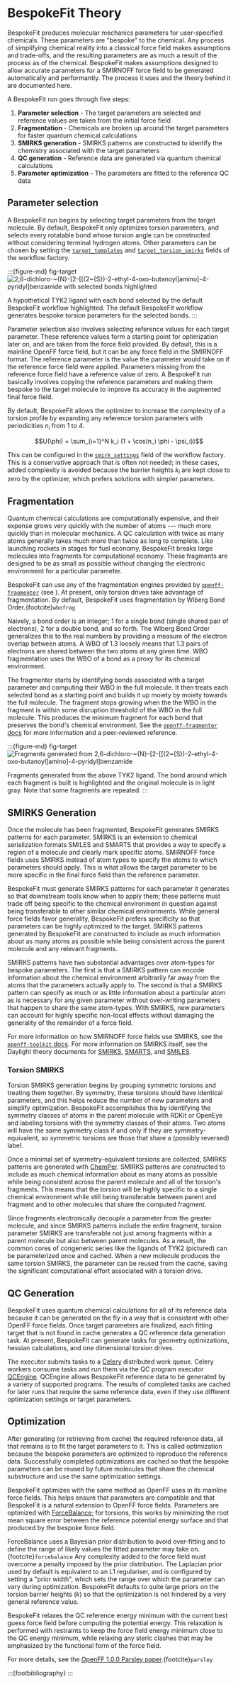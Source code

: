# BespokeFit Theory

BespokeFit produces molecular mechanics parameters for user-specified chemicals. These parameters are "bespoke" to the chemical. Any process of simplifying chemical reality into a classical force field makes assumptions and trade-offs, and the resulting parameters are as much a result of the process as of the chemical. BespokeFit makes assumptions designed to allow accurate parameters for a SMIRNOFF force field to be generated automatically and performantly. The process it uses and the theory behind it are documented here.

A BespokeFit run goes through five steps:

1. **Parameter selection** - The target parameters are selected and reference values are taken from the initial force field
2. **Fragmentation** - Chemicals are broken up around the target parameters for faster quantum chemical calculations
3. **SMIRKS generation** - SMIRKS patterns are constructed to identify the chemistry associated with the target parameters
4. **QC generation** - Reference data are generated via quantum chemical calculations 
5. **Parameter optimization** - The parameters are fitted to the reference QC data

## Parameter selection

A BespokeFit run begins by selecting target parameters from the target molecule. By default, BespokeFit only optimizes torsion parameters, and selects every rotatable bond whose torsion angle can be constructed without considering terminal hydrogen atoms. Other parameters can be chosen by setting the [`target_templates`] and [`target_torsion_smirks`] fields of the workflow factory.

:::{figure-md} fig-target
![2,6-dichloro-~{N}-[2-[[(2~{S})-2-ethyl-4-oxo-butanoyl]amino]-4-pyridyl]benzamide with selected bonds highlighted](img/theory/rotatable_nonterminal_bonds.svg)

A hypothetical TYK2 ligand with each bond selected by the default BespokeFit workflow highlighted. The default BespokeFit workflow generates bespoke torsion parameters for the selected bonds.
:::

Parameter selection also involves selecting reference values for each target parameter. These reference values form a starting point for optimization later on, and are taken from the force field provided. By default, this is a mainline
OpenFF force field, but it can be any force field in the SMIRNOFF format. The reference parameter is the value the parameter would take on if the reference force field were applied. Parameters missing from the reference force field have a reference value of zero. A BespokeFit run basically involves copying the reference parameters and making them bespoke to the target molecule to improve its accuracy in the augmented final force field.

By default, BespokeFit allows the optimizer to increase the complexity of a torsion profile by expanding any reference torsion parameters with periodicities $n_i$ from 1 to 4.

$$U(\phi) = \sum_{i=1}^N k_i (1 + \cos(n_i \phi - \psi_i))$$

This can be configured in the [`smirk_settings`] field of the workflow factory. This is a conservative approach that is often not needed; in these cases, added complexity is avoided because the barrier heights $k_i$ are kept close to zero by the optimizer, which prefers solutions with simpler parameters.

[`target_templates`]: openff.bespokefit.workflows.bespoke.BespokeWorkflowFactory.target_templates
[`target_torsion_smirks`]: openff.bespokefit.workflows.bespoke.BespokeWorkflowFactory.target_templates
[`smirk_settings`]: openff.bespokefit.workflows.bespoke.BespokeWorkflowFactory.smirk_settings

## Fragmentation

Quantum chemical calculations are computationally expensive, and their expense grows very quickly with the number of atoms --- much more quickly than in molecular mechanics. A QC calculation with twice as many atoms generally takes much more than twice as long to complete. Like launching rockets in stages for fuel economy, BespokeFit breaks large molecules into fragments for computational economy. These fragments are designed to be as small as possible without changing the electronic environment for a particular parameter.

BespokeFit can use any of the fragmentation engines provided by [`openff-fragmenter`] (see [](workflow_chapter)). At present, only torsion drives take advantage of fragmentation. By default, BespokeFit uses fragmentation by Wiberg Bond Order.{footcite}`wbofrag`

Naively, a bond order is an integer; 1 for a single bond (single shared pair of electrons), 2 for a double bond, and so forth. The Wiberg Bond Order generalizes this to the real numbers by providing a measure of the electron overlap between atoms. A WBO of 1.3 loosely means that 1.3 pairs of electrons are shared between the two atoms at any given time. WBO fragmentation uses the WBO of a bond as a proxy for its chemical environment. 

The fragmenter starts by identifying bonds associated with a target parameter and computing their WBO in the full molecule. It then treats each selected bond as a starting point and builds it up moiety by moiety towards the full molecule. The fragment stops growing when the the WBO in the fragment is within some disruption threshold of the WBO in the full molecule. This produces the minimum fragment for each bond that preserves the bond's chemical environment. See the [`openff-fragmenter` docs] for more information and a peer-reviewed reference.

:::{figure-md} fig-target
![Fragments generated from 2,6-dichloro-~{N}-[2-[[(2~{S})-2-ethyl-4-oxo-butanoyl]amino]-4-pyridyl]benzamide](img/theory/fragments.svg)

Fragments generated from the above TYK2 ligand. The bond around which each fragment is built is highlighted and the original molecule is in light gray. Note that some fragments are repeated.
:::

[`openff-fragmenter`]: https://fragmenter.readthedocs.io/en/stable/index.html
[`openff-fragmenter` docs]: https://fragmenter.readthedocs.io/en/stable/index.html


## SMIRKS Generation

Once the molecule has been fragmented, BespokeFit generates SMIRKS patterns for each parameter. SMIRKS is an extension to chemical serialization formats SMILES and SMARTS that provides a way to specify a region of a molecule and clearly mark specific atoms. SMIRNOFF force fields uses SMIRKS instead of atom types to specify the atoms to which parameters should apply. This is what allows the target parameter to be more specific in the final force field than the reference parameter.

BespokeFit must generate SMIRKS patterns for each parameter it generates so that downstream tools know when to apply them; these patterns must trade off being specific to the chemical environment in question against being transferable to other similar chemical environments. While general force fields favor generality, BespokeFit prefers specificity so that parameters can be highly optimized to the target. SMIRKS patterns generated by BespokeFit are constructed to include as much information about as many atoms as possible while being consistent across the parent molecule and any relevant fragments.

SMIRKS patterns have two substantial advantages over atom-types for bespoke parameters. The first is that a SMIRKS pattern can encode information about the chemical environment arbitrarily far away from the atoms that the parameters actually apply to. The second is that a SMIRKS pattern can specify as much or as little information about a particular atom as is necessary for any given parameter without over-writing parameters that happen to share the same atom-types. With SMIRKS, new parameters can account for highly specific non-local effects without damaging the generality of the remainder of a force field.

<!-- - Image of a bespoke SMIRKS pattern and with the corresponding parent and fragment molecule. The molecules should have a substructure in the SMIRKS highlighted. -->

For more information on how SMIRNOFF force fields use SMIRKS, see the [`openff-toolkit` docs]. For more information on SMIRKS itself, see the Daylight theory documents for [SMIRKS], [SMARTS], and [SMILES].

[`openff-toolkit` docs]: https://open-forcefield-toolkit.readthedocs.io/en/stable/users/smirnoff.html#smirnoff-and-the-toolkit
[SMIRKS]: https://www.daylight.com/dayhtml/doc/theory/theory.smirks.html
[SMARTS]: https://www.daylight.com/dayhtml/doc/theory/theory.smarts.html
[SMILES]: https://www.daylight.com/dayhtml/doc/theory/theory.smiles.html

### Torsion SMIRKS

Torsion SMIRKS generation begins by grouping symmetric torsions and treating them together. By symmetry, these torsions should have identical parameters, and this helps reduce the number of new parameters and simplify optimization. BespokeFit accomplishes this by identifying the symmetry classes of atoms in the parent molecule with RDKit or OpenEye and labeling torsions with the symmetry classes of their atoms. Two atoms will have the same symmetry class if and only if they are symmetry-equivalent, so symmetric torsions are those that share a (possibly reversed) label.

<!-- - Image of a fragment with the symmetry classes labelled next to another image with some symmetrical torsions highlighted. -->

Once a minimal set of symmetry-equivalent torsions are collected, SMIRKS patterns are generated with [ChemPer]. SMIRKS patterns are constructed to include as much chemical information about as many atoms as possible while being consistent across the parent molecule and all of the torsion's fragments. This means that the torsion will be highly specific to a single chemical environment while still being transferable between parent and fragment and to other molecules that share the computed fragment. 

Since fragments electronically decouple a parameter from the greater molecule, and since SMIRKS patterns include the entire fragment, torsion parameter SMIRKS are transferable not just among fragments within a parent molecule but also between parent molecules. As a result, the common cores of congeneric series like the ligands of TYK2 (pictured) can be parameterized once and cached. When a new molecule produces the same torsion SMIRKS, the parameter can be reused from the cache, saving the significant computational effort associated with a torsion drive.

<!-- - Grid image of the TYK2 series with the matched atoms highlighted from the above SMIRKS pattern. -->

[ChemPer]: https://chemper.readthedocs.io/en/latest/

## QC Generation

BespokeFit uses quantum chemical calculations for all of its reference data because it can be generated on the fly in a way that is consistent with other OpenFF force fields. Once target parameters are finalized, each fitting target that is not found in cache generates a QC reference data generation task. At present, BespokeFit can generate tasks for geometry optimizations, hessian calculations, and one dimensional torsion drives.

<!-- This is pretty light on details - should we talk about what QC data is generated? Basis set, functional/post-HF stuff, etc... -->

The executor submits tasks to a [Celery] distributed work queue. Celery workers consume tasks and run them via the QC program executor [QCEngine]. QCEngine allows BespokeFit reference data to be generated by a variety of supported programs. The results of completed tasks are cached for later runs that require the same reference data, even if they use different optimization settings or target parameters.

<!-- 
- For high throughput bespoke parameter deviation we recommend using the fantastic QCFracal distributed computing and database for quantum chemistry.
- Users can easily set up a local server and submit large datasets of torsiondrives using QCSubmit which can then be used as reference data by bespokefit via the cache update feature- need a section on how to pull down qcarchive data and cache locally. -->

[Celery]: https://docs.celeryproject.org/en/stable/index.html
[QCEngine]: https://docs.qcarchive.molssi.org/projects/QCEngine/en/stable/

## Optimization

After generating (or retrieving from cache) the required reference data, all that remains is to fit the target parameters to it. This is called optimization because the bespoke parameters are optimized to reproduce the reference data.
Successfully completed optimizations are cached so that the bespoke parameters can be reused by future molecules that share the chemical substructure and use the same optimization settings.

BespokeFit optimizes with the same method as OpenFF uses in its mainline force fields. This helps ensure that parameters are compatible and that BespokeFit is a natural extension to OpenFF force fields. Parameters are optimized with [ForceBalance]; for torsions, this works by minimizing the root mean square error between the reference potential energy surface and that produced by the bespoke force field.

ForceBalance uses a Bayesian prior distribution to avoid over-fitting and to define the range of likely values the fitted parameter may take on.{footcite}`forcebalance` Any complexity added to the force field must overcome a penalty imposed by the prior distribution. The Laplacian prior used by default is equivalent to an L1 regulariser, and is configured by setting a "prior width", which sets the range over which the parameter can vary during optimization. BespokeFit defaults to quite large priors on the torsion barrier heights ($k$) so that the optimization is not hindered by a very general reference value.

BespokeFit relaxes the QC reference energy minimum with the current best guess force field before computing the potential energy. This relaxation is performed with restraints to keep the force field energy minimum close to the QC energy minimum, while relaxing any steric clashes that may be emphasized by the functional form of the force field.

For more details, see the [OpenFF 1.0.0 Parsley paper].{footcite}`parsley`


[OpenFF 1.0.0 Parsley paper]: https://chemrxiv.org/engage/chemrxiv/article-details/610d4bc7d800ad598c40d4a6
[ForceBalance]: http://leeping.github.io/forcebalance/doc/html/index.html

:::{footbibliography}
:::
